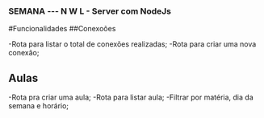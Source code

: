 ### SEMANA --- N W L - Server com NodeJs

#Funcionalidades
##Conexoões

-Rota para listar o total de conexões realizadas;
-Rota para criar uma nova conexão;

## Aulas 
-Rota pra criar uma aula;
-Rota para listar aula;
    -Filtrar por matéria, dia da semana e horário;


